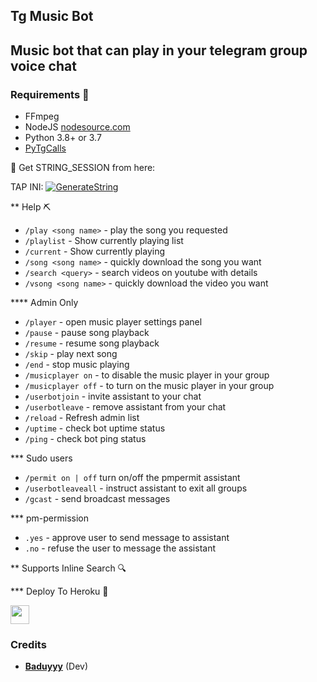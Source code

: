 <h2 align="centre"> Tg Music Bot</h2>

<h2 align="centre"> Music bot that can play in your telegram group voice chat</h2>

</p>

<h3>Requirements 📖</h3>

- FFmpeg
- NodeJS [nodesource.com](https://nodesource.com/)
- Python 3.8+ or 3.7
- [PyTgCalls](https://github.com/pytgcalls/pytgcalls)

🧪 Get STRING_SESSION from here:

TAP INI: [![GenerateString](https://img.shields.io/badge/repl.it-generateString-yellowgreen)](https://replit.com/@Jancukmu/SpatialFailingBracket?v=1)

** Help ⛏️

- `/play <song name>` - play the song you requested
- `/playlist` - Show currently playing list
- `/current` - Show currently playing
- `/song <song name>` - quickly download the song you want
- `/search <query>` - search videos on youtube with details
- `/vsong <song name>` - quickly download the video you want

**** Admin Only ️
- `/player` - open music player settings panel
- `/pause` - pause song playback
- `/resume` - resume song playback
- `/skip` - play next song
- `/end` - stop music playing
- `/musicplayer on` - to disable the music player in your group
- `/musicplayer off` - to turn on the music player in your group
- `/userbotjoin` - invite assistant to your chat
- `/userbotleave` - remove assistant from your chat
- `/reload` - Refresh admin list
- `/uptime` - check bot uptime status
- `/ping` - check bot ping status

*** Sudo users ️
- `/permit on | off` turn on/off the pmpermit assistant
- `/userbotleaveall` - instruct assistant to exit all groups
- `/gcast` - send broadcast messages

*** pm-permission
- `.yes` - approve user to send message to assistant
- `.no` - refuse the user to message the assistant

** Supports Inline Search 🔍

*** Deploy To Heroku 📡</h4>

<p align="left">
  <a href="https://heroku.com/deploy?template=https://github.com/Baduyyy/Tg_Music">
     <img height="30px" src="https://img.shields.io/badge/Deploy%20To%20Heroku-blueviolet?style=for-the-badge&logo=heroku">
  </a>

### Credits 

- **[Baduyyy](https://github.com/Baduyyy)** (Dev)    

